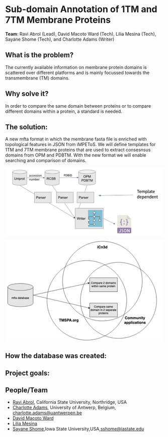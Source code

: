 # Sub-domain Annotation of 1TM and 7TM Membrane Proteins
**Team**: Ravi Abrol (Lead), David Macoto Ward (Tech), Lilia Mesina (Tech), Sayane Shome (Tech), and Charlotte Adams (Writer)
## What is the problem?
The currently available information on membrane protein domains is scattered over different platforms and is mainly focussed towards the transmembrane (TM) domains. 

## Why solve it?
In order to compare the same domain between proteins or to compare different domains within a protein, a standard is needed.

## The solution:
A new mfta format in which the membrane fasta file is enriched with topological features in JSON from iMPEToS. We will define templates for 1TM and 7TM membrane proteins that are used to extract consesnsus domains from OPM and PDBTM. With the new format we will enable searching and comparison of domains.

![Overview diagram1](Diagram1.png)

![Overview diagram2](Diagram2.png)

## How the database was created:


## Project goals:


## People/Team
* [Ravi Abrol](http://abrollab.org), California State University, Northridge, USA
* [Charlotte Adams](https://github.com/adamscharlotte), University of Antwerp, Belgium, <charlotte.adams@uantwerpen.be>
* [David Macoto Ward](https://github.com/dmw01)
* [Lilia Mesina](https://github.com/lilicamd)
* [Sayane Shome](https://github.com/sayaneshome),Iowa State University,USA,sshome@iastate.edu
